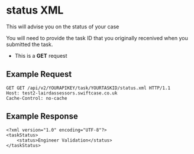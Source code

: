 # status XML

This will advise you on the status of your case

You will need to provide the task ID that you originally recenived when you submitted the task.

*  This is a **GET** request

Example Request
------

```
GET GET /api/v2/YOURAPIKEY/task/YOURTASKID/status.xml HTTP/1.1
Host: test2-lairdassessors.swiftcase.co.uk
Cache-Control: no-cache
```

Example Response
--------

```
<?xml version="1.0" encoding="UTF-8"?>
<taskStatus>
    <status>Engineer Validation</status>
</taskStatus>

```
